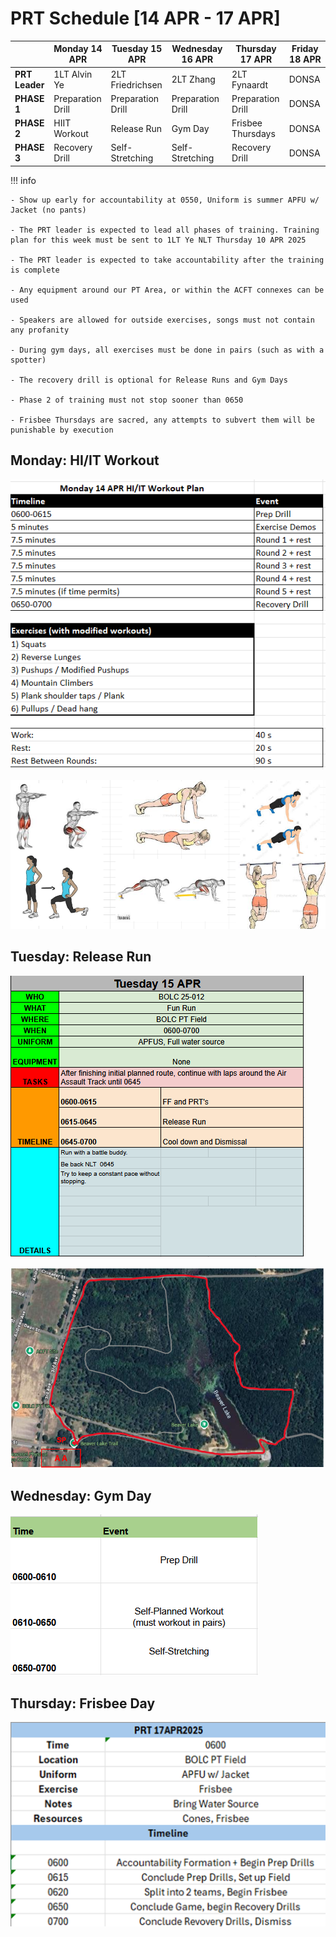 # PRT Schedule [14 APR - 17 APR]

|            | Monday 14 APR              | Tuesday 15 APR                 | Wednesday 16 APR            | Thursday 17 APR              | Friday 18 APR              |
|------------|----------------------|--------------------------|-----------------------|------------------------|----------------------|
| **PRT Leader**    | 1LT Alvin Ye      | 2LT Friedrichsen         | 2LT Zhang    |    2LT Fynaardt      | DONSA  |
| **PHASE 1**    | Preparation Drill      | Preparation Drill         | Preparation Drill    | Preparation Drill         | DONSA  |
| **PHASE 2**   | HIIT Workout    | Release Run | Gym Day     | Frisbee Thursdays | DONSA |
| **PHASE 3** | Recovery Drill   | Self-Stretching | Self-Stretching         | Recovery Drill | DONSA |

!!! info

    - Show up early for accountability at 0550, Uniform is summer APFU w/ Jacket (no pants)
    
    - The PRT leader is expected to lead all phases of training. Training plan for this week must be sent to 1LT Ye NLT Thursday 10 APR 2025

    - The PRT leader is expected to take accountability after the training is complete

    - Any equipment around our PT Area, or within the ACFT connexes can be used 

    - Speakers are allowed for outside exercises, songs must not contain any profanity

    - During gym days, all exercises must be done in pairs (such as with a spotter)

    - The recovery drill is optional for Release Runs and Gym Days

    - Phase 2 of training must not stop sooner than 0650

    - Frisbee Thursdays are sacred, any attempts to subvert them will be punishable by execution

## Monday: HI/IT Workout 

![alt text](image-1.png)

![alt text](image-2.png)


## Tuesday: Release Run

![alt text](image-4.png)

![alt text](image-6.png)

## Wednesday: Gym Day

![alt text](image.png)

## Thursday: Frisbee Day

![alt text](image-3.png)